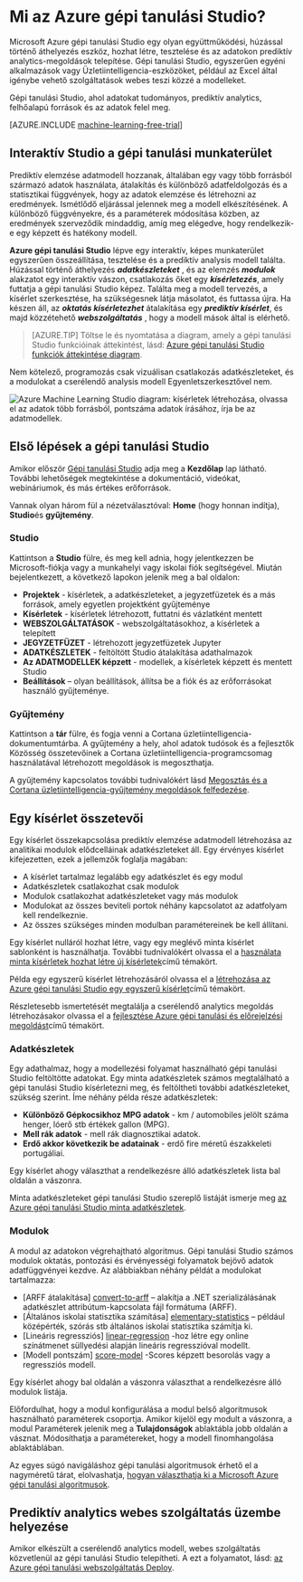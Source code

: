<properties 
    pageTitle="Mi az Azure gépi tanulási Studio? | Microsoft Azure"
    description="Azure Machine Learning Studio, használatra kész tárban modulokat és algoritmusok modelljei gyorsan készítéséhez és húzás eszköz áttekintése."
    keywords="Azure gépi tanulási, azure Machine Learning, Machine Learning studio"
    services="machine-learning"
    documentationCenter=""
    authors="garyericson"
    manager="jhubbard"
    editor="cgronlun"/>

<tags
    ms.service="machine-learning"
    ms.workload="data-services"
    ms.tgt_pltfrm="na"
    ms.devlang="na"
    ms.topic="get-started-article"
    ms.date="09/09/2016"
    ms.author="garye"/>

# <a name="what-is-azure-machine-learning-studio"></a>Mi az Azure gépi tanulási Studio?

Microsoft Azure gépi tanulási Studio egy olyan együttműködési, húzással történő áthelyezés eszköz, hozhat létre, tesztelése és az adatokon prediktív analytics-megoldások telepítése. Gépi tanulási Studio, egyszerűen egyéni alkalmazások vagy Üzletiintelligencia-eszközöket, például az Excel által igénybe vehető szolgáltatások webes teszi közzé a modelleket.

Gépi tanulási Studio, ahol adatokat tudományos, prediktív analytics, felhőalapú források és az adatok felel meg.

[AZURE.INCLUDE [machine-learning-free-trial](../../includes/machine-learning-free-trial.md)]

## <a name="the-machine-learning-studio-interactive-workspace"></a>Interaktív Studio a gépi tanulási munkaterület

Prediktív elemzése adatmodell hozzanak, általában egy vagy több forrásból származó adatok használata, átalakítás és különböző adatfeldolgozás és a statisztikai függvények, hogy az adatok elemzése és létrehozni az eredmények. Ismétlődő eljárással jelennek meg a modell elkészítésének. A különböző függvényekre, és a paraméterek módosítása közben, az eredmények szerveződik mindaddig, amíg meg elégedve, hogy rendelkezik-e egy képzett és hatékony modell.

**Azure gépi tanulási Studio** lépve egy interaktív, képes munkaterület egyszerűen összeállítása, tesztelése és a prediktív analysis modell találta. Húzással történő áthelyezés ***adatkészleteket*** , és az elemzés ***modulok*** alakzatot egy interaktív vászon, csatlakozás őket egy ***kísérletezés***, amely futtatja a gépi tanulási Studio képez. Találta meg a modell tervezés, a kísérlet szerkesztése, ha szükségesnek látja másolatot, és futtassa újra. Ha készen áll, az ***oktatás kísérletezhet*** átalakítása egy ***prediktív kísérlet***, és majd közzétehető ***webszolgáltatás*** , hogy a modell mások által is elérhető.

>[AZURE.TIP] Töltse le és nyomtatása a diagram, amely a gépi tanulási Studio funkcióinak áttekintést, lásd: [Azure gépi tanulási Studio funkciók áttekintése diagram](machine-learning-studio-overview-diagram.md).

Nem kötelező, programozás csak vizuálisan csatlakozás adatkészleteket, és a modulokat a cserélendő analysis modell Egyenletszerkesztővel nem.

![Azure Machine Learning Studio diagram: kísérletek létrehozása, olvassa el az adatok több forrásból, pontszáma adatok írásához, írja be az adatmodellek.][ml-studio-overview]

## <a name="get-started-with-machine-learning-studio"></a>Első lépések a gépi tanulási Studio

Amikor először [Gépi tanulási Studio](https://studio.azureml.net) adja meg a **Kezdőlap** lap látható. További lehetőségek megtekintése a dokumentáció, videókat, webináriumok, és más értékes erőforrások.

Vannak olyan három fül a nézetválasztóval: **Home** (hogy honnan indítja), **Studio**és **gyűjtemény**.

### <a name="studio"></a>Studio

Kattintson a **Studio** fülre, és meg kell adnia, hogy jelentkezzen be Microsoft-fiókja vagy a munkahelyi vagy iskolai fiók segítségével. Miután bejelentkezett, a következő lapokon jelenik meg a bal oldalon:

- **Projektek** - kísérletek, a adatkészleteket, a jegyzetfüzetek és a más források, amely egyetlen projektként gyűjteménye
- **Kísérletek** - kísérletek létrehozott, futtatni és vázlatként mentett
- **WEBSZOLGÁLTATÁSOK** - webszolgáltatásokhoz, a kísérletek a telepített
- **JEGYZETFÜZET** - létrehozott jegyzetfüzetek Jupyter
- **ADATKÉSZLETEK** - feltöltött Studio átalakítása adathalmazok
- **Az ADATMODELLEK képzett** - modellek, a kísérletek képzett és mentett Studio
- **Beállítások** – olyan beállítások, állítsa be a fiók és az erőforrásokat használó gyűjteménye.

### <a name="gallery"></a>Gyűjtemény

Kattintson a **tár** fülre, és fogja venni a Cortana üzletiintelligencia-dokumentumtárba. A gyűjtemény a hely, ahol adatok tudósok és a fejlesztők Közösség összetevőinek a Cortana üzletiintelligencia-programcsomag használatával létrehozott megoldások is megoszthatja.

A gyűjtemény kapcsolatos további tudnivalókért lásd [Megosztás és a Cortana üzletiintelligencia-gyűjtemény megoldások felfedezése](machine-learning-gallery-how-to-use-contribute-publish.md).

## <a name="components-of-an-experiment"></a>Egy kísérlet összetevői

Egy kísérlet összekapcsolása prediktív elemzése adatmodell létrehozása az analitikai modulok elődcelláinak adatkészleteket áll. Egy érvényes kísérlet kifejezetten, ezek a jellemzők foglalja magában:

- A kísérlet tartalmaz legalább egy adatkészlet és egy modul
- Adatkészletek csatlakozhat csak modulok
- Modulok csatlakozhat adatkészleteket vagy más modulok
- Modulokat az összes beviteli portok néhány kapcsolatot az adatfolyam kell rendelkeznie.
- Az összes szükséges minden modulban paramétereinek be kell állítani.

Egy kísérlet nulláról hozhat létre, vagy egy meglévő minta kísérlet sablonként is használhatja. További tudnivalókért olvassa el a [használata minta kísérletek hozhat létre új kísérletek](machine-learning-sample-experiments.md)című témakört.

Példa egy egyszerű kísérlet létrehozásáról olvassa el a [létrehozása az Azure gépi tanulási Studio egy egyszerű kísérlet](machine-learning-create-experiment.md)című témakört.

Részletesebb ismertetését megtalálja a cserélendő analytics megoldás létrehozásakor olvassa el a [fejlesztése Azure gépi tanulási és előrejelzési megoldást](machine-learning-walkthrough-develop-predictive-solution.md)című témakört.

### <a name="datasets"></a>Adatkészletek

Egy adathalmaz, hogy a modellezési folyamat használható gépi tanulási Studio feltöltötte adatokat. Egy minta adatkészletek számos megtalálható a gépi tanulási Studio kísérletezni meg, és feltöltheti további adatkészleteket, szükség szerint. Íme néhány példa része adatkészletek:

- **Különböző Gépkocsikhoz MPG adatok** - km / automobiles jelölt száma henger, lóerő stb értékek gallon (MPG).
- **Mell rák adatok** - mell rák diagnosztikai adatok.
- **Erdő akkor következik be adatainak** - erdő fire méretű északkeleti portugáliai.

Egy kísérlet ahogy választhat a rendelkezésre álló adatkészletek lista bal oldalán a vászonra.

Minta adatkészleteket gépi tanulási Studio szereplő listáját ismerje meg [az Azure gépi tanulási Studio minta adatkészletek](machine-learning-use-sample-datasets.md).

### <a name="modules"></a>Modulok

A modul az adatokon végrehajtható algoritmus. Gépi tanulási Studio számos modulok oktatás, pontozási és érvényességi folyamatok bejövő adatok adatfüggvényei kezdve. Az alábbiakban néhány példát a modulokat tartalmazza:

- [ARFF átalakítása] [ convert-to-arff] – alakítja a .NET szerializálásának adatkészlet attribútum-kapcsolata fájl formátuma (ARFF).
- [Általános iskolai statisztika számítása] [ elementary-statistics] – például középérték, szórás stb általános iskolai statisztika számítja ki.
- [Lineáris regressziós] [ linear-regression] -hoz létre egy online színátmenet süllyedési alapján lineáris regresszióval modellt.
- [Modell pontszám] [ score-model] -Scores képzett besorolás vagy a regressziós modell.

Egy kísérlet ahogy bal oldalán a vászonra választhat a rendelkezésre álló modulok listája.  

Előfordulhat, hogy a modul konfigurálása a modul belső algoritmusok használható paraméterek csoportja. Amikor kijelöl egy modult a vászonra, a modul Paraméterek jelenik meg a **Tulajdonságok** ablaktábla jobb oldalán a vásznat. Módosíthatja a paramétereket, hogy a modell finomhangolása ablaktáblában.

Az egyes súgó navigáláshoz gépi tanulási algoritmusok érhető el a nagyméretű tárat, elolvashatja, [hogyan választhatja ki a Microsoft Azure gépi tanulási algoritmusok](machine-learning-algorithm-choice.md).

## <a name="deploying-a-predictive-analytics-web-service"></a>Prediktív analytics webes szolgáltatás üzembe helyezése

Amikor elkészült a cserélendő analytics modell, webes szolgáltatás közvetlenül az gépi tanulási Studio telepítheti. A ezt a folyamatot, lásd: [az Azure gépi tanulási webszolgáltatás Deploy](machine-learning-publish-a-machine-learning-web-service.md).

[ml-studio-overview]:./media/machine-learning-what-is-ml-studio/azure-ml-studio-diagram.jpg

<!-- Module References -->
[convert-to-arff]: https://msdn.microsoft.com/library/azure/62d2cece-d832-4a7a-a0bd-f01f03af0960/
[elementary-statistics]: https://msdn.microsoft.com/library/azure/3086b8d4-c895-45ba-8aa9-34f0c944d4d3/
[linear-regression]: https://msdn.microsoft.com/library/azure/31960a6f-789b-4cf7-88d6-2e1152c0bd1a/
[score-model]: https://msdn.microsoft.com/library/azure/401b4f92-e724-4d5a-be81-d5b0ff9bdb33/
